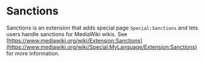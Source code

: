 # Sanctions

Sanctions is an extension that adds special page `Special:Sanctions` and lets users handle sanctions for MediaWiki wikis.
See [https://www.mediawiki.org/wiki/Extension:Sanctions](https://www.mediawiki.org/wiki/Special:MyLanguage/Extension:Sanctions) for more information.
